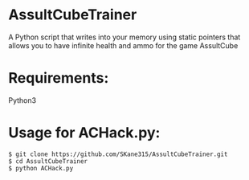 # AssultCubeTrainer
A Python script that writes into your memory using static pointers that allows you to have infinite health and ammo for the game AssultCube 

# Requirements:
Python3

# Usage for ACHack.py:
```
$ git clone https://github.com/SKane315/AssultCubeTrainer.git
$ cd AssultCubeTrainer
$ python ACHack.py
```